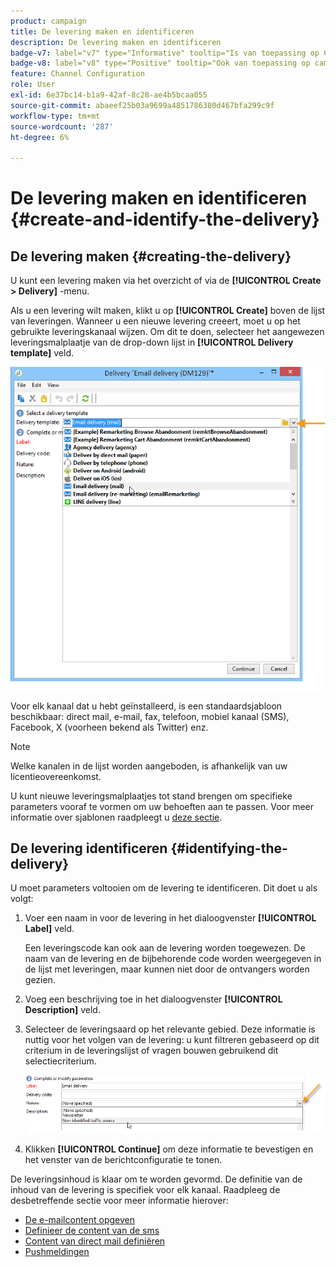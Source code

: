 ```yaml
---
product: campaign
title: De levering maken en identificeren
description: De levering maken en identificeren
badge-v7: label="v7" type="Informative" tooltip="Is van toepassing op Campaign Classic v7"
badge-v8: label="v8" type="Positive" tooltip="Ook van toepassing op campagne v8"
feature: Channel Configuration
role: User
exl-id: 6e37bc14-b1a9-42af-8c28-ae4b5bcaa055
source-git-commit: abaeef25b03a9699a4851786380d467bfa299c9f
workflow-type: tm+mt
source-wordcount: '287'
ht-degree: 6%

---
```


# De levering maken en identificeren {#create-and-identify-the-delivery}

## De levering maken {#creating-the-delivery}

U kunt een levering maken via het overzicht of via de **[!UICONTROL Create > Delivery]** -menu.


Als u een levering wilt maken, klikt u op **[!UICONTROL Create]** boven de lijst van leveringen. Wanneer u een nieuwe levering creeert, moet u op het gebruikte leveringskanaal wijzen. Om dit te doen, selecteer het aangewezen leveringsmalplaatje van de drop-down lijst in **[!UICONTROL Delivery template]** veld.

![](assets/s_ncs_user_wizard_email01_1.png)

Voor elk kanaal dat u hebt geïnstalleerd, is een standaardsjabloon beschikbaar: direct mail, e-mail, fax, telefoon, mobiel kanaal (SMS), Facebook, X (voorheen bekend als Twitter) enz.

>[!NOTE]
>
>Welke kanalen in de lijst worden aangeboden, is afhankelijk van uw licentieovereenkomst.

U kunt nieuwe leveringsmalplaatjes tot stand brengen om specifieke parameters vooraf te vormen om uw behoeften aan te passen. Voor meer informatie over sjablonen raadpleegt u [deze sectie](about-templates.md).

## De levering identificeren {#identifying-the-delivery}

U moet parameters voltooien om de levering te identificeren. Dit doet u als volgt:

1. Voer een naam in voor de levering in het dialoogvenster **[!UICONTROL Label]** veld.

   Een leveringscode kan ook aan de levering worden toegewezen. De naam van de levering en de bijbehorende code worden weergegeven in de lijst met leveringen, maar kunnen niet door de ontvangers worden gezien.

1. Voeg een beschrijving toe in het dialoogvenster **[!UICONTROL Description]** veld.
1. Selecteer de leveringsaard op het relevante gebied. Deze informatie is nuttig voor het volgen van de levering: u kunt filtreren gebaseerd op dit criterium in de leveringslijst of vragen bouwen gebruikend dit selectiecriterium.

   ![](assets/s_ncs_user_email_del_nature.png)

1. Klikken **[!UICONTROL Continue]** om deze informatie te bevestigen en het venster van de berichtconfiguratie te tonen.

De leveringsinhoud is klaar om te worden gevormd. De definitie van de inhoud van de levering is specifiek voor elk kanaal. Raadpleeg de desbetreffende sectie voor meer informatie hierover:

* [De e-mailcontent opgeven](defining-the-email-content.md)
* [Definieer de content van de sms](sms-create.md#defining-the-sms-content)
* [Content van direct mail definiëren](defining-the-direct-mail-content.md)
* [Pushmeldingen](about-mobile-app-channel.md)

